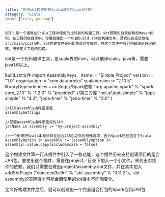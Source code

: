 ```yaml
---
title: "使用sbt构建的用Scala编写的spark应用"
category: "Scala"
tags: [Scala, package]
---
```


	SBT：是一个通常在Scala工程中使用的比较新的构建工具。sbt预期的目录结构和Maven相似。在工程的根目录中，你要创建出一个叫做build.sbt的构建文件，源代码则应该放在src/main/scala中。sbt构建文件是用配置语言写成的，在这个文件中我们把赋值给特定的键，用来定义工程的构建。

sbt是一个代码编译工具，是scala界的mvn，可以编译scala，java等，需要java1.6以上。

build.sbt文件
	import AssemblyKeys._
	name := "Simple Project"
	version := "1.0"
	organization := "com.databricks"
	scalaVersion := "2.10.5"
	libraryDependencies ++= Seq(
		//Spark依赖
		"org.apache.spark" % "spark-core_2.10" % "1.2.0" % "provided",
		//第三方库
		"net.sf.jopt-simple" % "jopt-simple" % "4.3",
		"joda-time" % "joda-time" % "2.0"
	)

	//打开assembly插件宫恩感
	assemblySettings

	//配置assembly插件所使用的JAR
	jarName in assembly := "my-project-assembly"

	//一个用来把Scala本身排除在组合JAR包之外的特殊选项，因为Spark已经包含了Scala
	assemblyOption in assembly := (assemblyOption in assembly).value.capy(includeScala = false)

这个构建文件第一行从插件中引入了一些功能，这个插件用来支持创建项目的组合JAR包。要使用这个插件，需要在project／目录下加入一个小文件，来列出对插件的依赖。我们只需要创建出project/assembly.sbt文件，并在其中加入addSbtPlugin ("com.eed3si9n" % "sbt-assembly" % "0.11.2")。sbt-assembly的实际版本可能会因使用的sbt版本不同而变化。

定义好构建文件之后，就可以创建出一个完全组合打包的Spark应用JAR包




